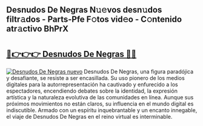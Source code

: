 ## Desnudos De Negras N𝚞𝚎vos desn𝚞dos filtr𝚊dos - Parts-Pfe F𝚘tos vid𝚎o - C𝚘ntenido atr𝚊ctivo BhPrX

# <h2><a href="http://mb7yxwa.tromn.icu/?c=Desnudos+De+Negras">🔗👉👉👉 Desnudos De Negras 🔗🔗</a></h2>

[![Desnudos De Negras nuevo](https://i.imgur.com/pEAQMta.gif)](http://mb7yxwa.tromn.icu/?c=Desnudos+De+Negras)
Desnudos De Negras, una figura paradójica y desafiante, se resiste a ser encasillada. Su uso pionero de los medios digitales para la autorrepresentación ha cautivado y enfurecido a los espectadores, encendiendo debates sobre la identidad, la expresión artística y la naturaleza evolutiva de las comunidades en línea. Aunque sus próximos movimientos no están claros, su influencia en el mundo digital es indiscutible. Armado con un espíritu inquebrantable y un encanto innegable, el viaje de Desnudos De Negras en el reino virtual es interminable.
